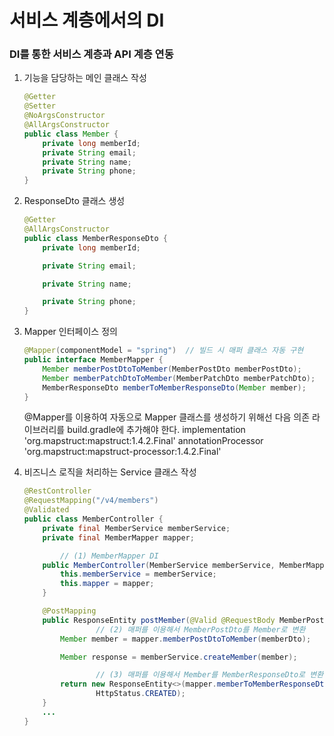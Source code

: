 # 서비스 계층에서의 DI
### DI를 통한 서비스 계층과 API 계층 연동
1. 기능을 담당하는 메인 클래스 작성

    ```java
    @Getter
    @Setter
    @NoArgsConstructor
    @AllArgsConstructor
    public class Member {
        private long memberId;
        private String email;
        private String name;
        private String phone;
    }
    ```

2. ResponseDto 클래스 생성

    ```java
    @Getter
    @AllArgsConstructor
    public class MemberResponseDto {
        private long memberId;

        private String email;

        private String name;

        private String phone;
    }
    ```

3. Mapper 인터페이스 정의

    ```java
    @Mapper(componentModel = "spring")  // 빌드 시 매퍼 클래스 자동 구현
    public interface MemberMapper {
        Member memberPostDtoToMember(MemberPostDto memberPostDto);
        Member memberPatchDtoToMember(MemberPatchDto memberPatchDto);
        MemberResponseDto memberToMemberResponseDto(Member member);
    }
    ```
    @Mapper를 이용하여 자동으로 Mapper 클래스를 생성하기 위해선 다음 의존 라이브러리를 build.gradle에 추가해야 한다.
    implementation 'org.mapstruct:mapstruct:1.4.2.Final'
	annotationProcessor 'org.mapstruct:mapstruct-processor:1.4.2.Final'

4. 비즈니스 로직을 처리하는 Service 클래스 작성

    ```java
    @RestController
    @RequestMapping("/v4/members")
    @Validated
    public class MemberController {
        private final MemberService memberService;
        private final MemberMapper mapper;

            // (1) MemberMapper DI
        public MemberController(MemberService memberService, MemberMapper mapper) {
            this.memberService = memberService;
            this.mapper = mapper;
        }

        @PostMapping
        public ResponseEntity postMember(@Valid @RequestBody MemberPostDto memberDto) {
                    // (2) 매퍼를 이용해서 MemberPostDto를 Member로 변환
            Member member = mapper.memberPostDtoToMember(memberDto);

            Member response = memberService.createMember(member);

                    // (3) 매퍼를 이용해서 Member를 MemberResponseDto로 변환
            return new ResponseEntity<>(mapper.memberToMemberResponseDto(response), 
                    HttpStatus.CREATED);
        }
        ...
    }
    ```
